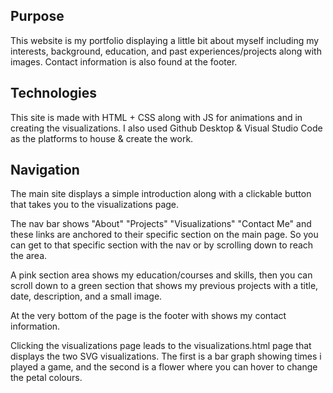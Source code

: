 ## Purpose
This website is my portfolio displaying a little bit about myself including my interests, background, education, and past experiences/projects along with images. Contact information is also found at the footer.  

## Technologies 
This site is made with HTML + CSS along with JS for animations and in creating the visualizations. I also used Github Desktop & Visual Studio Code as the platforms to house & create the work.

## Navigation
The main site displays a simple introduction along with a clickable button that takes you to the visualizations page. 

The nav bar shows "About" "Projects" "Visualizations" "Contact Me" and these links are anchored to their specific section on the main page. So you can get to that specific section with the nav or by scrolling down to reach the area. 

A pink section area shows my education/courses and skills, then you can scroll down to a green section that shows my previous projects with a title, date, description, and a small image.

At the very bottom of the page is the footer with shows my contact information.

Clicking the visualizations page leads to the visualizations.html page that displays the two SVG visualizations. The first is a bar graph showing times i played a game, and the second is a flower where you can hover to change the petal colours.

